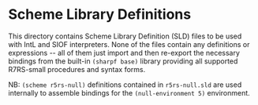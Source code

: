 # Scheme Library Definitions
                         
This directory contains Scheme Library Definition (SLD) files to be used with IntL and SIOF interpreters.
None of the files contain any definitions or expressions -- all of them just import and then re-export the necessary bindings from
the built-in `(sharpf base)` library providing all supported R7RS-small procedures and syntax forms.

NB: `(scheme r5rs-null)` definitions contained in `r5rs-null.sld` are used internally to assemble bindings 
for the `(null-environment 5)` environment.
